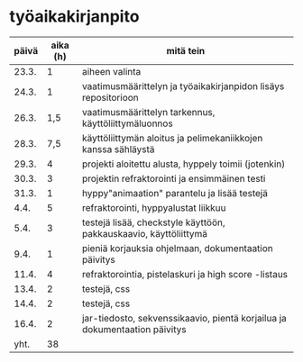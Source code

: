 # työaikakirjanpito
| päivä | aika (h) | mitä tein |
|-------|----------|-----------|
|23.3.  | 1        | aiheen valinta | 
|24.3.  | 1        | vaatimusmäärittelyn ja työaikakirjanpidon lisäys repositorioon |
|26.3.  | 1,5      | vaatimusmäärittelyn tarkennus, käyttöliittymäluonnos |
|28.3.  | 7,5      | käyttöliittymän aloitus ja pelimekaniikkojen kanssa sähläystä |
|29.3.  | 4        | projekti aloitettu alusta, hyppely toimii (jotenkin) |
|30.3.  | 3        | projektin refraktorointi ja ensimmäinen testi |
|31.3.  | 1        | hyppy"animaation" parantelu ja lisää testejä |
|4.4.   | 5        | refraktorointi, hyppyalustat liikkuu |
|5.4.   | 3        | testejä lisää, checkstyle käyttöön, pakkauskaavio, käyttöliittymä |
|9.4.   | 1        | pieniä korjauksia ohjelmaan, dokumentaation päivitys |
|11.4.  | 4        | refraktorointia, pistelaskuri ja high score -listaus |
|13.4.  | 2        | testejä, css |
|14.4.  | 2        | testejä, css |
|16.4.  | 2        | jar-tiedosto, sekvenssikaavio, pientä korjailua ja dokumentaation päivitys |
|yht.   | 38       | 